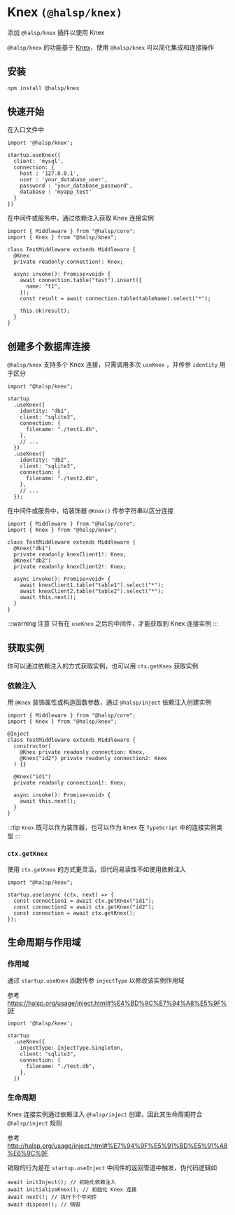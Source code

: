 # Knex `(@halsp/knex)`

添加 `@halsp/knex` 插件以使用 Knex

`@halsp/knex` 的功能基于 [Knex](https://github.com/knex/knex)，使用 `@halsp/knex` 可以简化集成和连接操作

## 安装

```sh
npm install @halsp/knex
```

## 快速开始

在入口文件中

```TS
import '@halsp/knex';

startup.useKnex({
  client: 'mysql',
  connection: {
    host : '127.0.0.1',
    user : 'your_database_user',
    password : 'your_database_password',
    database : 'myapp_test'
  }
})
```

在中间件或服务中，通过依赖注入获取 Knex 连接实例

```TS
import { Middleware } from "@halsp/core";
import { Knex } from "@halsp/knex";

class TestMiddleware extends Middleware {
  @Knex
  private readonly connection!: Knex;

  async invoke(): Promise<void> {
    await connection.table("test").insert({
      name: "t1",
    });
    const result = await connection.table(tableName).select("*");

    this.ok(result);
  }
}
```

## 创建多个数据库连接

`@halsp/knex` 支持多个 Knex 连接，只需调用多次 `useKnex` ，并传参 `identity` 用于区分

```TS
import "@halsp/knex";

startup
  .useKnex({
    identity: "db1",
    client: "sqlite3",
    connection: {
      filename: "./test1.db",
    },
    // ...
  })
  .useKnex({
    identity: "db2",
    client: "sqlite3",
    connection: {
      filename: "./test2.db",
    },
    // ...
  });
```

在中间件或服务中，给装饰器 `@Knex()` 传参字符串以区分连接

```TS
import { Middleware } from "@halsp/core";
import { Knex } from "@halsp/knex";

class TestMiddleware extends Middleware {
  @Knex("db1")
  private readonly knexClient1!: Knex;
  @Knex("db2")
  private readonly knexClient2!: Knex;

  async invoke(): Promise<void> {
    await knexClient1.table("table1").select("*");
    await knexClient2.table("table2").select("*");
    await this.next();
  }
}
```

:::warning 注意
只有在 `useKnex` 之后的中间件，才能获取到 Knex 连接实例
:::

## 获取实例

你可以通过依赖注入的方式获取实例，也可以用 `ctx.getKnex` 获取实例

### 依赖注入

用 `@Knex` 装饰属性或构造函数参数，通过 `@halsp/inject` 依赖注入创建实例

```TS
import { Middleware } from "@halsp/core";
import { Knex } from "@halsp/knex";

@Inject
class TestMiddleware extends Middleware {
  constructor(
    @Knex private readonly connection: Knex,
    @Knex("id2") private readonly connection2: Knex
  ) {}

  @Knex("id1")
  private readonly connection1!: Knex;

  async invoke(): Promise<void> {
    await this.next();
  }
}
```

:::tip
`Knex` 既可以作为装饰器，也可以作为 knex 在 `TypeScript` 中的连接实例类型
:::

### `ctx.getKnex`

使用 `ctx.getKnex` 的方式更灵活，但代码易读性不如使用依赖注入

```TS
import "@halsp/knex";

startup.use(async (ctx, next) => {
  const connection1 = await ctx.getKnex("id1");
  const connection2 = await ctx.getKnex("id2");
  const connection = await ctx.getKnex();
});
```

## 生命周期与作用域

### 作用域

通过 `startup.useKnex` 函数传参 `injectType` 以修改该实例作用域

参考 <https://halsp.org/usage/inject.html#%E4%BD%9C%E7%94%A8%E5%9F%9F>

```TS
import '@halsp/knex';

startup
  .useKnex({
    injectType: InjectType.Singleton,
    client: "sqlite3",
    connection: {
      filename: "./test.db",
    },
  })
```

### 生命周期

Knex 连接实例通过依赖注入 `@halsp/inject` 创建，因此其生命周期符合 `@halsp/inject` 规则

参考 <http://halsp.org/usage/inject.html#%E7%94%9F%E5%91%BD%E5%91%A8%E6%9C%9F>

销毁的行为是在 `startup.useInject` 中间件的返回管道中触发，伪代码逻辑如

```TS
await initInject(); // 初始化依赖注入
await initializeKnex(); // 初始化 Knex 连接
await next(); // 执行下个中间件
await dispose(); // 销毁
```
